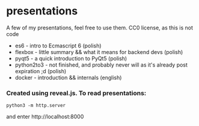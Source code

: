 # presentations
A few of my presentations, feel free to use them. CC0 license, as this is not code


* es6 - intro to Ecmascript 6 (polish)
* flexbox - little summary && what it means for backend devs (polish)
* pyqt5 - a quick introduction to PyQt5 (polish)
* python2to3 - not finished, and probably never will as it's already post expiration ;d (polish)
* docker - introduction && internals (english)


### Created using reveal.js. To read presentations:
```
python3 -m http.server
```
and enter http://localhost:8000
